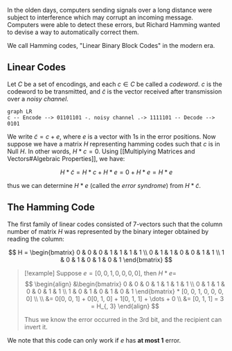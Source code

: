 In the olden days, computers sending signals over a long distance were subject to interference which may corrupt an incoming message. Computers were able to detect these errors, but Richard Hamming wanted to devise a way to automatically correct them.

We call Hamming codes, "Linear Binary Block Codes" in the modern era.

## Linear Codes

Let $C$ be a set of encodings, and each $c \in C$ be called a _codeword_. $c$ is the codeword to be transmitted, and $\tilde{c}$ is the vector received after transmission over a _noisy channel_.

```mermaid
graph LR
c -- Encode --> 01101101 -. noisy channel .-> 1111101 -- Decode --> 0101
```

We write $\tilde{c} = c + e$, where $e$ is a vector with 1s in the error positions. Now suppose we have a matrix $H$ representing hamming codes such that $c$ is in Null $H$. In other words, $H * c = 0$. Using [[Multiplying Matrices and Vectors#Algebraic Properties]], we have:

$$
H * \tilde{c} = H * c + H * e = 0 + H * e = H * e
$$

thus we can determine $H * e$ (called the *error syndrome*) from $H * \tilde{c}$. 

## The Hamming Code

The first family of linear codes consisted of 7-vectors such that the column number of matrix $H$ was represented by the binary integer obtained by reading the column:

$$
H = 
\begin{bmatrix}
0 & 0 & 0 & 1 & 1 & 1 & 1 \\
0 & 1 & 1 & 0 & 0 & 1 & 1 \\
1 & 0 & 1 & 0 & 1 & 0 & 1
\end{bmatrix}
$$

> [!example]
> Suppose $e = [0, 0, 1, 0, 0, 0, 0]$, then $H * e =$
> $$
> \begin{align}
> &\begin{bmatrix}
> 0 & 0 & 0 & 1 & 1 & 1 & 1 \\
> 0 & 1 & 1 & 0 & 0 & 1 & 1 \\
> 1 & 0 & 1 & 0 & 1 & 0 & 1
> \end{bmatrix} * [0, 0, 1, 0, 0, 0, 0] \\ \\
> &= 0[0, 0, 1] + 0[0, 1, 0] + 1[0, 1, 1] + \dots + 0 \\
> &= [0, 1, 1] = 3 = H_{, 3}
> \end{align}
> $$
> 
> Thus we know the error occurred in the 3rd bit, and the recipient can invert it.

We note that this code can only work if $e$ has **at most 1** error.
